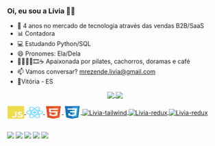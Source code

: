 ### Oi, eu sou a Lívia 👋🏻

- 📌 4 anos no mercado de tecnologia através das vendas B2B/SaaS
- 📊 Contadora
- 💻 Estudando Python/SQL
- 😄 Pronomes: Ela/Dela
- 🧘🏻‍♀️🐶🎞️☕ Apaixonada por pilates, cachorros, doramas e café
- 📫 Vamos conversar? mrezende.livia@gmail.com
- 📍Vitória - ES

 <div align="center"> 
   <a href="https://github.com/liviarez"> 
   <img align="center" height="180em" src="https://github-readme-stats.vercel.app/api?username=liviarez&show_icons=true&theme=onedark&include_all_commits=true&count_private=true"/> 
   <img align="center" height="180em" src="https://github-readme-stats.vercel.app/api/top-langs/?username=liviarez&layout=compact&langs_count=7&theme=onedark"/> 
 </div>

 <div style="display: inline_block"><br>
  <img align="center" alt="Livia-Js" height="30" width="40" src="https://raw.githubusercontent.com/devicons/devicon/master/icons/javascript/javascript-plain.svg">
  <img align="center" alt="Livia-React" height="30" width="40" src="https://raw.githubusercontent.com/devicons/devicon/master/icons/react/react-original.svg">
  <img align="center" alt="Livia-HTML" height="30" width="40" src="https://raw.githubusercontent.com/devicons/devicon/master/icons/html5/html5-original.svg">
  <img align="center" alt="Livia-CSS" height="30" width="40" src="https://raw.githubusercontent.com/devicons/devicon/master/icons/css3/css3-original.svg">
  <img align="center" alt="Livia-tailwind" height="30" width="40" src="https://cdn.jsdelivr.net/gh/devicons/devicon/icons/tailwindcss/tailwindcss-plain.svg">
  <img align="center" alt="Livia-redux" height="30" width="40" src="https://cdn.jsdelivr.net/gh/devicons/devicon/icons/redux/redux-original.svg">
  <img align="center" alt="Livia-redux" height="30" width="40" src="https://cdn.jsdelivr.net/gh/devicons/devicon/icons/docker/docker-plain-wordmark.svg">
</div>

 ##

 <div> 
  <a href="https://www.linkedin.com/in/l%C3%ADviamonteiro/" target="_blank"><img src="https://img.shields.io/badge/-LinkedIn-%230077B5?style=for-the-badge&logo=linkedin&logoColor=white" target="_blank"></a> 
  <a href = "mailto:mrezende.livia@gmail.com"><img src="https://img.shields.io/badge/-Gmail-%23333?style=for-the-badge&logo=gmail&logoColor=white" target="_blank"></a>
  <a href = "wa.me/5527992556984"><img src="https://img.shields.io/badge/WhatsApp-25D366?style=for-the-badge&logo=whatsapp&logoColor=white"></a>
  <a href="https://instagram.com/rezendelivia" target="_blank"><img src="https://img.shields.io/badge/-Instagram-%23E4405F?style=for-the-badge&logo=instagram&logoColor=white" target="_blank"></a>
  <a href="https://discord.gg/liu3883" target="_blank"><img src="https://img.shields.io/badge/Discord-7289DA?style=for-the-badge&logo=discord&logoColor=white" target="_blank"></a> 
  
</div>
